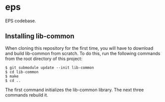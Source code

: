 # eps

EPS codebase.

## Installing lib-common

When cloning this repository for the first time, you will have to download and
build lib-common from scratch. To do this, run the following commands from the
root directory of this project:

```
$ git submodule update --init lib-common
$ cd lib-common
$ make
$ cd ..
```

The first command initializes the lib-common library. The next three commands
rebuild it.
